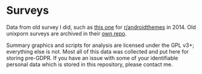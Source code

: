 # Surveys

Data from old survey I did, such as [this one](androidthemes14) for [r/androidthemes](https://pay.reddit.com/r/androidthemes/) in 2014. Old unixporn surveys are archived in their [own repo](https://github.com/unixporn/surveys).

Summary graphics and scripts for analysis are licensed under the GPL v3+; everything else is not. Most all of this data was collected and put here for storing pre-GDPR. If you have an issue with some of your identifiable personal data which is stored in this repository, please contact me.

